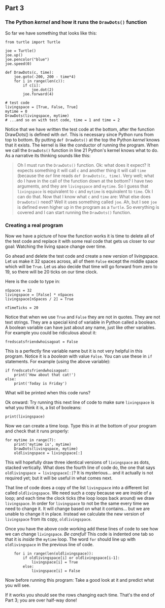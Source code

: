 ## Part 3


### The Python *kernel* and how it runs the `DrawDots()` function


So far we have something that looks like this:

```
from turtle import Turtle

joe = Turtle()
joe.up()
joe.pencolor("blue")
joe.speed(0)

def DrawDots(c, time):
    joe.goto(-200, 200 - time*4)
    for i in range(len(c)):
        if c[i]: 
            joe.dot(2)
        joe.forward(4)

# test code
livingspace = [True, False, True]
mytime = 0
DrawDots(livingspace, mytime)
# ...and so on with test code, time = 1 and time = 2
```

Notice that we have written the test code at the bottom, after the function DrawDots() is defined with `def`. 
This is necessary 
since Python runs from top to bottom. By putting `def DrawDots()` at the top the Python *kernel* knows that it
exists. The kernel is like the conductor of running the program. When we call the `DrawDots()` function in line 21 
Python's kernel knows what to do. As a narrative its thinking sounds like this: 

> Oh I must run the `DrawDots()` function. Ok: what does it expect? It expects something it will call `c` and
> another thing it will call `time` (because the `def` line reads `def DrawDots(c, time)`. Very well; what do 
> I have in the call of the function down at the bottom? I have two arguments, and they are `livingspace` and
> `mytime`. So I guess that `livingspace` is equivalent to `c` and `mytime` is equivalent to `time`. Ok I can do 
> that. Now that I know what `c` and `time` are: What else does `DrawDots()` need? Well it uses something called
> `joe`. Ah, but I see `joe` is defined even higher up in the program as a `Turtle`. So everything is covered and
> I can start running the `DrawDots()` function.

### Creating a real program

Now we have a picture of how the function works it is time to delete all of the test code and replace it 
with some real code that gets us closer to our goal: Watching the living space change over time. 


Go ahead and delete the test code and create a new version of livingspace. Let us make it 32 spaces across, 
all of them `False` except the middle space which will be `True`. Let us also decide that time will go forward
from zero to 19, so there will be 20 ticks on our time clock. 


Here is the code to type in: 

```
nSpaces = 32
livingspace = [False] * nSpaces
livingspace[nSpaces / 2] = True

nTimeTicks = 20
```

Notice that when we use `True` and `False` they are not in quotes. They are not text strings. They are a special
kind of variable in Python called a boolean. A boolean variable can have just about any name, just like other 
variables. For example you could be ridiculous about it: 

```
fredscatsfriendwhoisagoat = False
```

This is a perfectly fine variable name but it is not very helpful in this program. Notice it is a *boolean* with 
value `False`. You can use these in `if` statements. For example (using the above variable):


```
if fredscatsfriendwhoisagoat:
    print('How about that cat!')
else:
    print('Today is Friday')
```

What will be printed when this code runs?


Ok onward: Try running this next line of code to make sure `livingspace` is what you think it is, a list of booleans: 

```
print(livingspace)
```

Now we can create a time loop. Type this in at the bottom of your program and check that it runs properly:

```
for mytime in range(7):
    print('mytime is', mytime)
    DrawDots(livingspace, mytime)
    oldlivingspace = livingspace[:]
```

This will hopefully draw three identical versions of `livingspace` as dots, stacked vertically. What does the fourth
line of code do, the one that says `oldlivingspace = livingspace[:]`? It is mysterious... and it actually is not 
required yet; but it will be useful in what comes next. 


That line of code does a copy of the list `livingspace` into a different list called `oldlivingspace`. We need such a copy
because we are inside of a loop; and each time the clock ticks (the loop loops back around) we draw `livingspace`. In order
for `livingspace` to not be the same every time we need to change it. It will change based on what it contains... but we 
are unable to change it in place. Instead we calculate the new version of `livingspace` from its copy, `oldlivingspace`. 


Once you have the above code working add these lines of code to see how we can change `livingspace`. *Be careful!* This 
code is indented one tab so that it is *inside* the `mytime` loop. The word `for` should line up with `oldlivingspace` 
in the previous line of code. 

```
    for i in range(len(oldlivingspace)):
        if oldlivingspace[i] or oldlivingspace[i-1]: 
            livingspace[i] = True
        else:
            livingspace[i] = False
```

Now before running this program: Take a good look at it and predict what you will see. 


If it works you should see the rows changing each time. That's the end of Part 3; you are over half-way done! 

